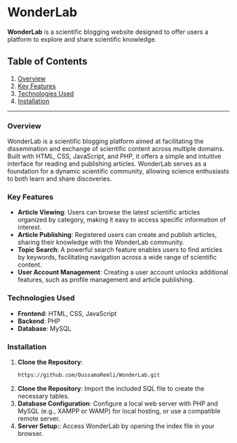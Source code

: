 # WonderLab

**WonderLab** is a scientific blogging website designed to offer users a platform to explore and share scientific knowledge.

## Table of Contents

1. [Overview](#overview)
2. [Key Features](#key-features)
3. [Technologies Used](#technologies-used)
4. [Installation](#installation)

---

### Overview

WonderLab is a scientific blogging platform aimed at facilitating the dissemination and exchange of scientific content across multiple domains. Built with HTML, CSS, JavaScript, and PHP, it offers a simple and intuitive interface for reading and publishing articles. WonderLab serves as a foundation for a dynamic scientific community, allowing science enthusiasts to both learn and share discoveries.

### Key Features

- **Article Viewing**: Users can browse the latest scientific articles organized by category, making it easy to access specific information of interest.
- **Article Publishing**: Registered users can create and publish articles, sharing their knowledge with the WonderLab community.
- **Topic Search**: A powerful search feature enables users to find articles by keywords, facilitating navigation across a wide range of scientific content.
- **User Account Management**: Creating a user account unlocks additional features, such as profile management and article publishing.

### Technologies Used

- **Frontend**: HTML, CSS, JavaScript
- **Backend**: PHP
- **Database**: MySQL

### Installation

1. **Clone the Repository**:
   ```bash
   https://github.com/OussamaRemli/WonderLab.git
2. **Clone the Repository**:
   Import the included SQL file to create the necessary tables.
3. **Database Configuration**:
   Configure a local web server with PHP and MySQL (e.g., XAMPP or WAMP) for local hosting, or use a compatible remote server.
4. **Server Setup:**:
   Access WonderLab by opening the index file in your browser.


